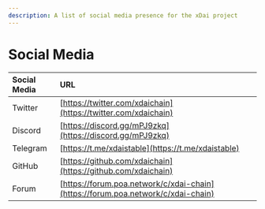 ```yaml
---
description: A list of social media presence for the xDai project
---
```


# Social Media

| Social Media | URL |
| :--- | :--- |
| Twitter | [https://twitter.com/xdaichain](https://twitter.com/xdaichain) |
| Discord | [https://discord.gg/mPJ9zkq](https://discord.gg/mPJ9zkq) |
| Telegram | [https://t.me/xdaistable](https://t.me/xdaistable) |
| GitHub | [https://github.com/xdaichain](https://github.com/xdaichain) |
| Forum | [https://forum.poa.network/c/xdai-chain](https://forum.poa.network/c/xdai-chain) |

